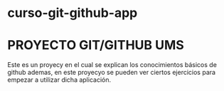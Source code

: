 # curso-git-github-app
# PROYECTO  GIT/GITHUB UMS
Este es  un proyecy en el cual  se explican los conocimientos básicos de github ademas, en este proyecyo  se pueden ver ciertos ejercicios para empezar a  utilizar dicha aplicación.

